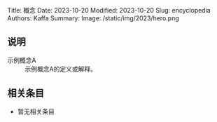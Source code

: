 Title: 概念
Date: 2023-10-20
Modified: 2023-10-20
Slug: encyclopedia
Authors: Kaffa
Summary: 
Image: /static/img/2023/hero.png


## 说明
<dl>
  <dt>示例概念A</dt>
  <dd>示例概念A的定义或解释。</dd>
</dl>


## 相关条目

<ul>
    <li>暂无相关条目</li>
</ul>

